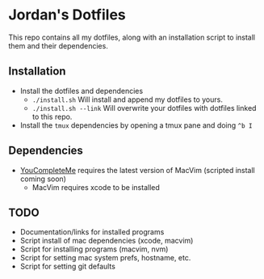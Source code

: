 # Jordan's Dotfiles
This repo contains all my dotfiles, along with an installation script to install
them and their dependencies.

## Installation
- Install the dotfiles and dependencies
  - `./install.sh` Will install and append my dotfiles to yours.
  - `./install.sh --link` Will overwrite your dotfiles with dotfiles linked to this repo.
- Install the `tmux` dependencies by opening a tmux pane and doing `^b I`

## Dependencies
- [YouCompleteMe](https://github.com/Valloric/YouCompleteMe) requires the latest version of MacVim (scripted install coming soon)
  - MacVim requires xcode to be installed

## TODO
- Documentation/links for installed programs
- Script install of mac dependencies (xcode, macvim)
- Script for installing programs (macvim, nvm)
- Script for setting mac system prefs, hostname, etc.
- Script for setting git defaults
